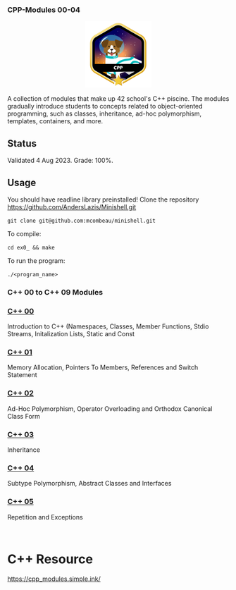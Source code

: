 ### CPP-Modules 00-04

<p align="center">
  <img src="https://github.com/AndersLazis/AndersLazis/blob/main/assets/badges/cppm.png" alt="CPP0-04 42 project badge"/>
</p>

A collection of modules that make up 42 school's C++ piscine. The modules gradually introduce students to concepts related to object-oriented programming, such as classes, inheritance, ad-hoc polymorphism, templates, containers, and more.

## Status

Validated 4 Aug 2023. Grade: 100%.

## Usage

You should have readline library preinstalled!
Clone the repository https://github.com/AndersLazis/Minishell.git
```
git clone git@github.com:mcombeau/minishell.git
```

To compile:

```shell
cd ex0_ && make
```

To run the program:

```shell
./<program_name>
```


### C++ 00 to C++ 09 Modules

</div>

### [C++ 00](https://github.com/AndersLazis/CPP_Modules_00-04/tree/main/CPP_00)

Introduction to C++ (Namespaces, Classes, Member Functions, Stdio Streams, Initalization Lists, Static and Const

### [C++ 01](https://github.com/AndersLazis/CPP_Modules_00-04/tree/main/CPP_01)

Memory Allocation, Pointers To Members, References and Switch Statement

### [C++ 02](https://github.com/AndersLazis/CPP_Modules_00-04/tree/main/CPP_02)

Ad-Hoc Polymorphism, Operator Overloading and Orthodox Canonical Class Form

### [C++ 03](https://github.com/AndersLazis/CPP_Modules_00-04/tree/main/CPP_03)

Inheritance

### [C++ 04](https://github.com/AndersLazis/CPP_Modules_00-04/tree/main/CPP_04)

Subtype Polymorphism, Abstract Classes and Interfaces

### [C++ 05](https://github.com/AndersLazis/CPP_Modules_00-04/tree/main/CPP_05)

Repetition and Exceptions

<br>

# C++ Resource
https://cpp_modules.simple.ink/
